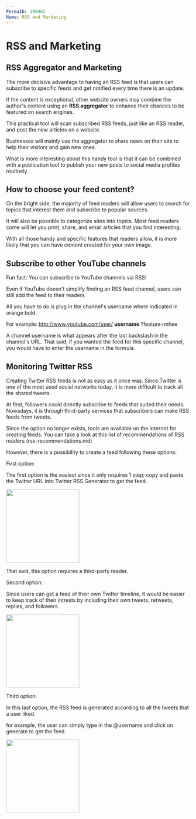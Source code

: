 ```yaml
---
PermaID: 100002
Name: RSS and Marketing
---
```


# RSS and Marketing

## RSS Aggregator and Marketing

The more decisive advantage to having an RSS feed is that users can subscribe to specific feeds and get notified every time there is an update. 

If the content is exceptional, other website owners may combine the author's content using an **RSS aggregator** to enhance their chances to be featured on search engines. 

This practical tool will scan subscribed RSS feeds, just like an RSS reader, and post the new articles on a website. 

Businesses will mainly use the aggregator to share news on their site to help their visitors and gain new ones. 

What is more interesting about this handy tool is that it can be combined with a publication tool to publish your new posts to social media profiles routinely.

## How to choose your feed content?

On the bright side, the majority of feed readers will allow users to search for topics that interest them and subscribe to popular sources. 

It will also be possible to categorize sites into topics. Most feed readers come will let you print, share, and email articles that you find interesting.

With all those handy and specific features that readers allow, it is more likely that you can have content created for your own image.

## Subscribe to other YouTube channels

Fun fact: You can subscribe to YouTube channels via RSS! 

Even if YouTube doesn't simplify finding an RSS feed channel, users can still add the feed to their readers. 

All you have to do is plug in the channel's username where indicated in orange bold.

For example: http://www.youtube.com/user/ **username** ?feature=mhee

A channel username is what appears after the last backslash in the channel's URL.  That said, if you wanted the feed for this specific channel, you would have to enter the username in the formula.

## Monitoring Twitter RSS

Creating Twitter RSS feeds is not as easy as it once was. Since Twitter is one of the most used social networks today, it is more difficult to track all the shared tweets. 

At first, followers could directly subscribe to feeds that suited their needs. Nowadays, it is through third-party services that subscribers can make RSS feeds from tweets.

Since the option no longer exists, tools are available on the internet for creating feeds. You can take a look at this list of recommendations of RSS readers (rss-recommendations.md)

However, there is a possibility to create a feed following these options:

First option:

The first option is the easiest since it only requires 1 step; copy and paste the Twitter URL into Twitter RSS Generator to get the feed.

<img src="https://rss.app/static/img/blog/create-public-twitter-feed.png" width="200">

That said, this option requires a third-party reader. 

Second option:

Since users can get a feed of their own Twitter timeline, it would be easier to keep track of their intrests by including their own tweets, retweets, replies, and followers. 

<img src="https://rss.app/static/img/blog/rss-feed-twitter-timeline.png" width="200">

Third option:

In this last option, the RSS feed is generated according to all the tweets that a user liked.

for example, the user can simply type in the @username and click on generate to get the feed.

<img src="https://rss.app/static/img/blog/tweets-liked-by-user.png" width="200">

